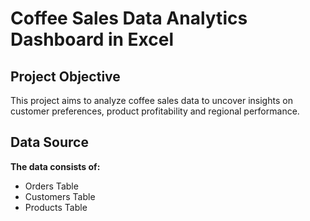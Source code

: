 # Coffee Sales Data Analytics Dashboard in Excel 

## Project Objective 

This project aims to analyze coffee sales data to uncover insights on customer preferences, product profitability and regional performance.

## Data Source 
**The data consists of:**
- Orders Table
- Customers Table
- Products Table

